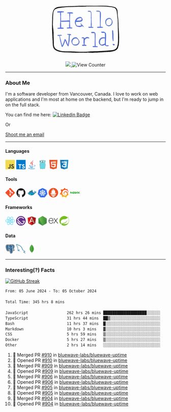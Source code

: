 <div align="center">
    <img src="./img/hello_world.webp" height="200px" width="">
    <div>
        <a href="https://www.linkedin.com/in/ajhollid">
            <img src="https://img.shields.io/badge/LinkedIn-blue"/>
        </a>
        <img src="https://komarev.com/ghpvc/?username=ajhollid&color=yellow" alt="View Counter">
    </div>
</div>

---

### About Me

I'm a software developer from Vancouver, Canada. I love to work on web applications and I'm most at home on the backend, but I'm ready to jump in on the full stack.

You can find me here: [![Linkedin Badge](https://img.shields.io/badge/-ajhollid-blue?style=flat&logo=Linkedin&logoColor=white)](https://www.linkedin.com/in/ajhollid)

Or

[Shoot me an email](mailto:ajhollid@gmail.com)

---

#### Languages

<div>
    <img src="./img/devicons/javascript-original.svg" width=30 height=30 alt="JavaScript">
    <img src="/img/devicons/typescript-original.svg" width=30 height=30 alt="TypeScript">
    <img src="./img/devicons/java-original.svg" width=30 height=30 alt="Java">
    <img src="./img/devicons/go-original.svg" width=30 height=30 alt="Golang">
    <img src="./img/devicons/html5-original.svg" width=30 height=30 alt="HTML 5">
    <img src="./img/devicons/css3-original.svg" width=30 height=30 alt="CSS 3">
</div>

#### Tools

<div>
    <img src="./img/devicons/git-original.svg" width=30 height=30 alt="Git">
    <img src="./img/devicons/github-original.svg" width=30 height=30 alt="Github">
    <img src="./img/devicons/docker-original.svg" width=30 
    height=30 alt="Docker">
    <img src="./img/devicons/kubernetes-original.svg" width=30 height=30 alt="K8">
    <img src="./img/devicons/prometheus-original.svg" width=30 height=30 alt="Prometheus">
    <img src="./img/devicons/grafana-original.svg" width=30 height=30 alt="Grafana">
    <img src="./img/devicons/nginx-original.svg" width=30 height=30 alt="Nginx">
</div>

#### Frameworks

<div>
    <img src="./img/devicons/react-original.svg" width=30 height=30 alt="React">
    <img src="./img/devicons/gatsby-original.svg" width=30 height=30 alt="Gatsby">
    <img src="./img/devicons/angularjs-original.svg" width=30 height=30 alt="AngularJS">
    <img src="./img/devicons/nodejs-original.svg" width=30 height=30 alt="NodeJS">
    <img src="./img/devicons/express-original.svg" width=30 height=30 alt="Express">
    <img src="./img/devicons/spring-original.svg" width=30 height=30 alt="Spring">
</div>

#### Data

<div>
    <img src="./img/devicons/postgresql-original.svg" width=30 height=30 alt="Postgresql">
    <img src="./img/devicons/mysql-original.svg" width=30 height=30 alt="Mysql">
    <img src="./img/devicons/mongodb-original.svg" width=30 height=30 alt="MongoDB">
</div>

---

### Interesting(?) Facts

[![GitHub Streak](http://github-readme-streak-stats.herokuapp.com?user=ajhollid)](https://git.io/streak-stats)

 <!--START_SECTION:waka-->

```txt
From: 05 June 2024 - To: 05 October 2024

Total Time: 345 hrs 8 mins

JavaScript                 262 hrs 26 mins ███████████████████░░░░░░   75.55 %
TypeScript                 31 hrs 44 mins  ██▒░░░░░░░░░░░░░░░░░░░░░░   09.14 %
Bash                       11 hrs 37 mins  █░░░░░░░░░░░░░░░░░░░░░░░░   03.35 %
Markdown                   10 hrs 3 mins   ▓░░░░░░░░░░░░░░░░░░░░░░░░   02.90 %
CSS                        5 hrs 59 mins   ▒░░░░░░░░░░░░░░░░░░░░░░░░   01.72 %
Docker                     5 hrs 27 mins   ▒░░░░░░░░░░░░░░░░░░░░░░░░   01.57 %
Other                      2 hrs 14 mins   ░░░░░░░░░░░░░░░░░░░░░░░░░   00.64 %
```

<!--END_SECTION:waka-->


<!--START_SECTION:activity-->
1. 🎉 Merged PR [#910](https://github.com/bluewave-labs/bluewave-uptime/pull/910) in [bluewave-labs/bluewave-uptime](https://github.com/bluewave-labs/bluewave-uptime)
2. 💪 Opened PR [#910](https://github.com/bluewave-labs/bluewave-uptime/pull/910) in [bluewave-labs/bluewave-uptime](https://github.com/bluewave-labs/bluewave-uptime)
3. 🎉 Merged PR [#909](https://github.com/bluewave-labs/bluewave-uptime/pull/909) in [bluewave-labs/bluewave-uptime](https://github.com/bluewave-labs/bluewave-uptime)
4. 💪 Opened PR [#909](https://github.com/bluewave-labs/bluewave-uptime/pull/909) in [bluewave-labs/bluewave-uptime](https://github.com/bluewave-labs/bluewave-uptime)
5. 🎉 Merged PR [#906](https://github.com/bluewave-labs/bluewave-uptime/pull/906) in [bluewave-labs/bluewave-uptime](https://github.com/bluewave-labs/bluewave-uptime)
6. 💪 Opened PR [#906](https://github.com/bluewave-labs/bluewave-uptime/pull/906) in [bluewave-labs/bluewave-uptime](https://github.com/bluewave-labs/bluewave-uptime)
7. 🎉 Merged PR [#905](https://github.com/bluewave-labs/bluewave-uptime/pull/905) in [bluewave-labs/bluewave-uptime](https://github.com/bluewave-labs/bluewave-uptime)
8. 💪 Opened PR [#905](https://github.com/bluewave-labs/bluewave-uptime/pull/905) in [bluewave-labs/bluewave-uptime](https://github.com/bluewave-labs/bluewave-uptime)
9. 🎉 Merged PR [#904](https://github.com/bluewave-labs/bluewave-uptime/pull/904) in [bluewave-labs/bluewave-uptime](https://github.com/bluewave-labs/bluewave-uptime)
10. 💪 Opened PR [#904](https://github.com/bluewave-labs/bluewave-uptime/pull/904) in [bluewave-labs/bluewave-uptime](https://github.com/bluewave-labs/bluewave-uptime)
<!--END_SECTION:activity-->
